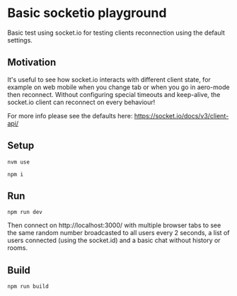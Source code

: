 # Basic socketio playground
Basic test using socket.io for testing clients reconnection using the default settings.

## Motivation
It's useful to see how socket.io interacts with different client state, for example on web mobile when you change tab or when you go in aero-mode then reconnect.
Without configuring special timeouts and keep-alive, the socket.io client can reconnect on every behaviour!

For more info please see the defaults here: https://socket.io/docs/v3/client-api/

## Setup

```
nvm use

npm i
```

## Run 
```
npm run dev
```

Then connect on http://localhost:3000/ with multiple browser tabs to see the same random number broadcasted to all users every 2 seconds, a list of users connected (using the socket.id) and a basic chat without history or rooms.

## Build 
```
npm run build
```